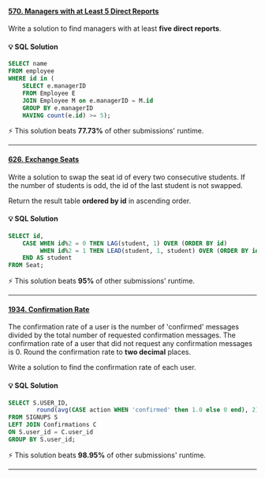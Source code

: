 #### [570. Managers with at Least 5 Direct Reports](https://leetcode.com/problems/managers-with-at-least-5-direct-reports/?envType=study-plan-v2&envId=top-sql-50)
Write a solution to find managers with at least **five direct reports**.

#### 💡 SQL Solution

```sql
SELECT name 
FROM employee
WHERE id in (
    SELECT e.managerID
    FROM Employee E
    JOIN Employee M on e.managerID = M.id
    GROUP BY e.managerID
    HAVING count(e.id) >= 5);
```
⚡ This solution beats **77.73%** of other submissions' runtime.

---
#### [626. Exchange Seats](https://leetcode.com/problems/exchange-seats/description/?envType=study-plan-v2&envId=top-sql-50)
Write a solution to swap the seat id of every two consecutive students. If the number of students is odd, the id of the last student is not swapped.

Return the result table **ordered by id** in ascending order.

#### 💡 SQL Solution

```sql
SELECT id,
    CASE WHEN id%2 = 0 THEN LAG(student, 1) OVER (ORDER BY id)
         WHEN id%2 = 1 THEN LEAD(student, 1, student) OVER (ORDER BY id)
    END AS student
FROM Seat;
```
⚡ This solution beats **95%** of other submissions' runtime.

---

#### [1934. Confirmation Rate](https://leetcode.com/problems/confirmation-rate/description/?envType=study-plan-v2&envId=top-sql-50)
The confirmation rate of a user is the number of 'confirmed' messages divided by the total number of requested confirmation messages. The confirmation rate of a user that did not request any confirmation messages is 0. Round the confirmation rate to **two decimal** places.

Write a solution to find the confirmation rate of each user.

#### 💡 SQL Solution

```sql
SELECT S.USER_ID,
        round(avg(CASE action WHEN 'confirmed' then 1.0 else 0 end), 2) as confirmation_rate
FROM SIGNUPS S
LEFT JOIN Confirmations C
ON S.user_id = C.user_id
GROUP BY S.user_id;
```
⚡ This solution beats **98.95%** of other submissions' runtime.

---
